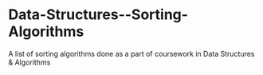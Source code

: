 # Data-Structures--Sorting-Algorithms
A list of sorting algorithms done as a part of coursework in Data Structures &amp; Algorithms
